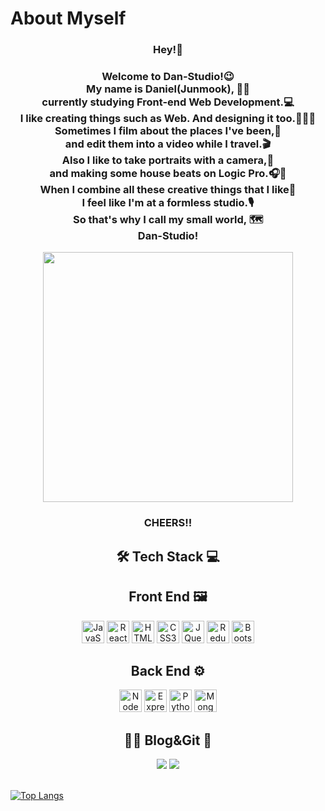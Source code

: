 <h1>About Myself</h1>
<div align="center">
<h3>Hey!👋</h3>
<h3>Welcome to Dan-Studio!😉<br>
My name is Daniel(Junmook), 🙋‍♂️<br>
currently studying Front-end Web Development.💻<br>
I like creating things such as Web. And designing it too.👨‍💻💅<br>
Sometimes I film about the places I've been,🎥 <br>
and edit them into a video while I travel.🎬<br>
Also I like to take portraits with a camera,📸<br>
and making some house beats on Logic Pro.🎧🥁<br>
When I combine all these creative things that I like🤩<br>
I feel like I'm at a formless studio.🎙<br>
So that's why I call my small world, 🗺<br>
Dan-Studio!<br>
</h3>

<img src="https://user-images.githubusercontent.com/78805018/194630145-cb3112df-d94b-4c32-a30d-ea32153a15d9.jpeg" width="400"/><br>
<h3>CHEERS!!</h3>
</div>
<center>
<h2>🛠 Tech Stack 💻</h2>
<div>

## Front End 🖼

<img src="https://raw.githubusercontent.com/danielcranney/readme-generator/main/public/icons/skills/javascript-colored.svg" width="36" height="36" alt="JavaScript" />
<img src="https://raw.githubusercontent.com/danielcranney/readme-generator/main/public/icons/skills/react-colored.svg" width="36" height="36" alt="React" />
<img src="https://raw.githubusercontent.com/danielcranney/readme-generator/main/public/icons/skills/html5-colored.svg" width="36" height="36" alt="HTML5" />
<img src="https://raw.githubusercontent.com/danielcranney/readme-generator/main/public/icons/skills/css3-colored.svg" width="36" height="36" alt="CSS3" />
<img src="https://raw.githubusercontent.com/danielcranney/readme-generator/main/public/icons/skills/jquery-colored.svg" width="36" height="36" alt="JQuery" />
<img src="https://raw.githubusercontent.com/danielcranney/readme-generator/main/public/icons/skills/redux-colored.svg" width="36" height="36" alt="Redux" />
<img src="https://raw.githubusercontent.com/danielcranney/readme-generator/main/public/icons/skills/bootstrap-colored.svg" width="36" height="36" alt="Bootstrap" />
<br/>

## Back End ⚙️

<img src="https://raw.githubusercontent.com/danielcranney/readme-generator/main/public/icons/skills/nodejs-colored.svg" width="36" height="36" alt="NodeJS" />
<img src="https://raw.githubusercontent.com/danielcranney/readme-generator/main/public/icons/skills/express-colored.svg" width="36" height="36" alt="ExpressJS" />
<img src="https://raw.githubusercontent.com/danielcranney/readme-generator/main/public/icons/skills/python-colored.svg" width="36" height="36" alt="Python" />
<img src="https://raw.githubusercontent.com/danielcranney/readme-generator/main/public/icons/skills/mongodb-colored.svg" width="36" height="36" alt="MongoDB" />

</div>

<h2>👨‍💻 Blog&Git 📖</h2>
<div>
<a href="https://dan-studio.github.io"><img src="https://img.shields.io/badge/GitHub Pages-222222?style=flat-square&logo=Github Pages&logoColor=white"/></a>
<a href="https://github.com/dan-studio"><img src="https://img.shields.io/badge/github-181717?style=flat-square&logo=github&logoColor=white"/></a>
</div></center>
<br>

<!--[![Dan's GitHub stats](https://github-readme-stats.vercel.app/api?username=dan-studio)](https://github.com/anuraghazra/github-readme-stats)-->

[![Top Langs](https://github-readme-stats.vercel.app/api/top-langs/?username=dan-studio)](https://github.com/anuraghazra/github-readme-stats)
